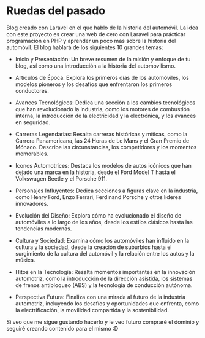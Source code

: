 # Ruedas del pasado

Blog creado con Laravel en el que hablo de la historia del automóvil. La idea con este proyecto es crear una web de cero con Laravel para prácticar programación en PHP y aprender un poco más sobre la historia del automóvil. El blog hablará de los siguientes 10 grandes temas:

* Inicio y Presentación: Un breve resumen de la misión y enfoque de tu blog, así como una introducción a la historia del automovilismo.

* Artículos de Época: Explora los primeros días de los automóviles, los modelos pioneros y los desafíos que enfrentaron los primeros conductores.

* Avances Tecnológicos: Dedica una sección a los cambios tecnológicos que han revolucionado la industria, como los motores de combustión interna, la introducción de la electricidad y la electrónica, y los avances en seguridad.

* Carreras Legendarias: Resalta carreras históricas y míticas, como la Carrera Panamericana, las 24 Horas de Le Mans y el Gran Premio de Mónaco. Describe las circunstancias, los competidores y los momentos memorables.

* Iconos Automotrices: Destaca los modelos de autos icónicos que han dejado una marca en la historia, desde el Ford Model T hasta el Volkswagen Beetle y el Porsche 911.

* Personajes Influyentes: Dedica secciones a figuras clave en la industria, como Henry Ford, Enzo Ferrari, Ferdinand Porsche y otros líderes innovadores.

* Evolución del Diseño: Explora cómo ha evolucionado el diseño de automóviles a lo largo de los años, desde los estilos clásicos hasta las tendencias modernas.

* Cultura y Sociedad: Examina cómo los automóviles han influido en la cultura y la sociedad, desde la creación de suburbios hasta el surgimiento de la cultura del automóvil y la relación entre los autos y la música.

* Hitos en la Tecnología: Resalta momentos importantes en la innovación automotriz, como la introducción de la dirección asistida, los sistemas de frenos antibloqueo (ABS) y la tecnología de conducción autónoma.

* Perspectiva Futura: Finaliza con una mirada al futuro de la industria automotriz, incluyendo los desafíos y oportunidades que enfrenta, como la electrificación, la movilidad compartida y la sostenibilidad.

Si veo que me sigue gustando hacerlo y le veo futuro compraré el dominio y seguiré creando contenido para el mismo :D
